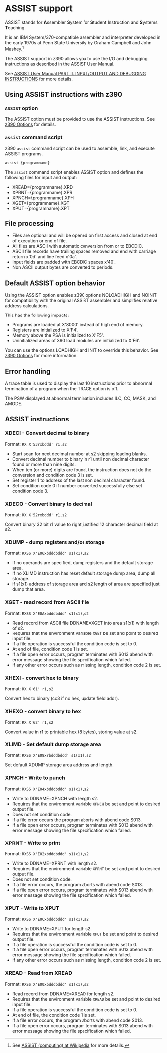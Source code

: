 # ASSIST support

ASSIST stands for **A**ssembler **S**ystem for **S**tudent **I**nstruction and **S**ystems **T**eaching.

It is an IBM System/370-compatible assembler and interpreter developed in the early 1970s at Penn State 
University by Graham Campbell and John Mashey.[^1]
[^1]:See [ASSIST (computing) at Wikipedia](https://en.wikipedia.org/wiki/ASSIST_(computing)) for more details.

The ASSIST support in z390 allows you to use the I/O and debugging instructions as described in the ASSIST
User Manual.

See [ASSIST
User Manual PART II. INPUT/OUTPUT AND DEBUGGING INSTRUCTIONS](http://faculty.cs.niu.edu/~byrnes/csci360/ho/asusergd.shtml#part2) for more details.

## Using ASSIST instructions with z390

### `ASSIST` option

The ASSIST option must be provided to use the ASSIST instructions. See [z390 Options](Options/z390_options.md) for details.

### `assist` command script

z390 `assist` command script can be used to assemble, link, and execute ASSIST programs.

``` dos
assist {programname}
```

The `assist` command script enables ASSIST option and defines the following files for input and output:

* XREAD={programname}.XRD
* XPRNT={programname}.XPR
* XPNCH={programname}.XPH
* XGET={programname}.XGT
* XPUT={programname}.XPT

## File processing

* Files are optional and will be opened on first access and closed at end of execution or end of file.
* All files are ASCII with automatic conversion from or to EBCDIC. 
* ASCII file records have trailing spaces removed and end with carriage return x'0d' and line feed x'0a'.
* Input fields are padded with EBCDIC spaces x'40'.
* Non ASCII output bytes are converted to periods.

## Default ASSIST option behavior

Using the ASSIST option enables z390 options NOLOADHIGH and NOINIT for compatibility with the original ASSIST assembler
and simplifies relative address calculations.

This has the following impacts:

* Programs are loaded at X'8000' instead of high end of memory.
* Registers are initialized to X'F4'.
* Memory above the PSA is initialized to X'F5'.
* Uninitialized areas of 390 load modules are initialized to X'F6'.

You can use the options LOADHIGH and INIT to override this behavior. See [z390 Options](Options/z390_options.md) for more information.

## Error handling

A trace table is used to display the last 10 instructions prior to abnormal termination of a program when the TRACE option is off.

The PSW displayed at abnormal termination includes ILC, CC, MASK, and AMODE.

## ASSIST instructions

### XDECI - Convert decimal to binary

Format: `RX X'53rxbddd' r1.s2`

* Start scan for next decimal number at s2 skipping leading blanks. 
* Convert decimal number to binary in r1 until non decimal character found or more than nine digits.
* When ten (or more) digits are found, the instruction does not do the conversion and condition code 3 is set.
* Set register 1 to address of the last non decimal character found.
* Set condition code 0 if number converted successfully else set condition code 3.

### XDECO - Convert binary to decimal

Format: `RX X'52rxbddd' r1,s2`

Convert binary 32 bit r1 value to right justified 12 character decimal field at s2.

### XDUMP - dump registers and/or storage

Format: `RXSS X'E06xbdddbddd' s1(x1),s2`

* If no operands are specified, dump registers and the default storage area.
* If no XLIMD instruction has reset default storage dump area, dump all storage.
* if s1(x1) address of storage area and s2 length of area are specified just dump that area.

### XGET - read record from ASCII file

Format: `RXSS X'E0Axbdddbddd' s1(x1),s2`

* Read record from ASCII file DDNAME=XGET into area s1(x1) with length of s2.
* Requires that the environment variable `XGET` be set and point to desired input file.
* If a file operation is successful the condition code is set to 0.
* At end of file, condition code 1 is set.
* If a file open error occurs, program terminates with S013 abend with error message showing the file specification which failed.
* If any other error occurs such as missing length, condition code 2 is set.

### XHEXI - convert hex to binary

Format: `RX X'61' r1,s2` 

Convert hex to binary (cc3 if no hex, update field addr).

### XHEXO - convert binary to hex

Format: `RX X'62' r1,s2` 

Convert value in r1 to printable hex (8 bytes), storing value at s2.

### XLIMD - Set default dump storage area

Format: `RXSS X'E08xrbdddbddd' s1(x1),s2`

Set default XDUMP storage area address and length.

### XPNCH - Write to punch

Format: `RXSS X'E04xbdddbddd' s1(x1),s2`

* Write to DDNAME=XPNCH with length s2.
* Requires that the environment variable `XPNCH` be set and point to desired output file.
* Does not set condition code.
* If a file error occurs the program aborts with abend code S013.
* If a file open error occurs, program terminates with S013 abend with error message showing the file specification which failed.

### XPRNT - Write to print

Format: `RXSS X'E02xbdddbddd' s1(x1),s2`

* Write to DDNAME=XPRNT with length s2.
* Requires that the environment variable `XPRNT` be set and point to desired output file.
* Does not set condition code.
* If a file error occurs, the program aborts with abend code S013.
* If a file open error occurs, program terminates with S013 abend with error message showing the file specification which failed.

### XPUT - Write to XPUT

Format: `RXSS X'E0Cxbdddbddd' s1(x1),s2`

* Write to DDNAME=XPUT for length s2.
* Requires that the environment variable `XPUT` be set and point to desired output file.
* If a file operation is successful the condition code is set to 0.
* If a file open error occurs, program terminates with S013 abend with error message showing the file specification which failed.
* If any other error occurs such as missing length, condition code 2 is set.

### XREAD - Read from XREAD

Format: `RXSS X'E00xbdddbddd' s1(x1),s2` 

* Read record from DDNAME=XREAD for length s2.
* Requires that the environment variable `XREAD` be set and point to desired input file.
* If a file operation is successful the condition code is set to 0.
* At end of file, the condition code 1 is set.
* If a file error occurs, the program aborts with abend code S013.
* If a file open error occurs, program terminates with S013 abend with error message showing the file specification which failed.
